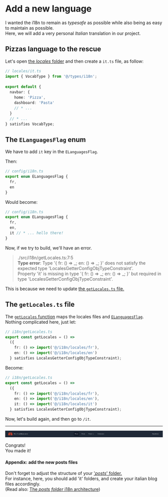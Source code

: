 # Add a new language

I wanted the i18n to remain as _typesafe_ as possible while also being as easy to maintain as possible.  
Here, we will add a very personal _Italian_ translation in our project.

## Pizzas language to the rescue

Let's open [the _locales_ folder](/src/i18n/locales) and then create a `it.ts` file, as follow:

```ts
// locales/it.ts
import { VocabType } from '@/types/i18n';

export default {
  navbar: {
    home: 'Pizza',
    dashboard: 'Pasta'
    // * ...
  }
  // * ...
} satisfies VocabType;
```

## The `ELanguagesFlag` enum

We have to add `it` key in the `ELanguagesFlag`.

Then:

```ts
// config/i18n.ts
export enum ELanguagesFlag {
  fr,
  en
}
```

Would become:

```ts
// config/i18n.ts
export enum ELanguagesFlag {
  fr,
  en,
  it // * ... hello there!
}
```

Now, if we try to build, we'll have an error.

> ./src/i18n/getLocales.ts:7:5  
> **Type error**: Type '{ fr: () => _; en: () => _; }' does not satisfy the expected type 'LocalesGetterConfigObjTypeConstraint'.  
> Property 'it' is missing in type '{ fr: () => _; en: () => _; }' but required in type 'LocalesGetterConfigObjTypeConstraint'.

This is because we need to update [the `getLocales.ts` file.](/src/i18n/getLocales.ts)

## The `getLocales.ts` file

The [`getLocales` function](/src/i18n/getLocales.ts) maps the locales files and [`ELanguagesFlag`](/src/config/i18n.ts).  
Nothing complicated here, just let:

```ts
// i18n/getLocales.ts
export const getLocales = () =>
  ({
    fr: () => import('@/i18n/locales/fr'),
    en: () => import('@/i18n/locales/en')
  } satisfies LocalesGetterConfigObjTypeConstraint);
```

Become:

```ts
// i18n/getLocales.ts
export const getLocales = () =>
  ({
    fr: () => import('@/i18n/locales/fr'),
    en: () => import('@/i18n/locales/en'),
    it: () => import('@/i18n/locales/it')
  } satisfies LocalesGetterConfigObjTypeConstraint);
```

Now, let's build again, and then go to `/it`.

---

<p align="center"><img src="./Assets/02.add-new-language/updated-navbar-it.png" alt="Updated navbar (it)"/></p>

Congrats!  
You made it!

#### Appendix: add the new posts files

Don't forget to adjust the structure of your ['_posts_' folder.](/posts/)  
For instance, here, you should add 'it' folders, and create your italian blog files accordingly.  
(Read also: [The _posts folder_ i18n architecture](/doc/blog/02.add-new-blog-category.md#the-posts-folder-i18n-architecture))
